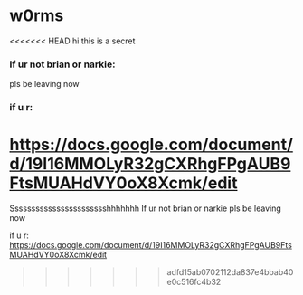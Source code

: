w0rms
=====

<<<<<<< HEAD
hi this is a secret
### If ur not brian or narkie:
pls be leaving now
### if u r:
https://docs.google.com/document/d/19I16MMOLyR32gCXRhgFPgAUB9FtsMUAHdVY0oX8Xcmk/edit
=======
Ssssssssssssssssssssssshhhhhhh
If ur not brian or narkie pls be leaving now

if u r: https://docs.google.com/document/d/19I16MMOLyR32gCXRhgFPgAUB9FtsMUAHdVY0oX8Xcmk/edit
>>>>>>> adfd15ab0702112da837e4bbab40e0c516fc4b32
